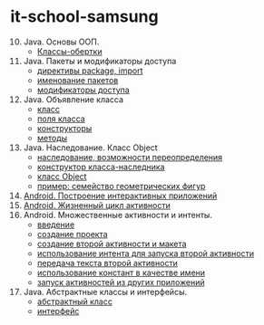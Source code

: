 # it-school-samsung
10. Java. Основы ООП.
    - [Классы-обертки](http://youtu.be/WbgibOVV25M?hd=1)
11. Java. Пакеты и модификаторы доступа
    - [директивы package, import](http://youtu.be/Qq-LfR8Ce1Y?hd=1)
    - [именование пакетов](http://youtu.be/j_m87fu6m7g?hd=1)
    - [модификаторы доступа](http://youtu.be/vs1u8IwfoeI?hd=1)
12. Java. Объявление класса
    - [класс](http://youtu.be/YUl4gu9KpGo?hd=1)
    - [поля класса](http://youtu.be/vhCAsiKYSnE?hd=1)
    - [конструкторы](http://youtu.be/jPecz5HY8wY?hd=1)
    - [методы](http://youtu.be/jEr31Sh59uE?hd=1)
13. Java. Наследование. Класс Object
    - [наследование, возможности переопределения](http://youtu.be/JBGKxVAKIPI?hd=1)
    - [конструктор класса-наследника](http://youtu.be/VraBxQuKPw8?hd=1)
    - [класс Object](http://youtu.be/TbaoMmLvdaM?hd=1)
    - [пример: семейство геометрических фигур](http://youtu.be/uypfPSudBJs?hd=1)
14. [Android. Построение интерактивных приложений](https://haschish.gitbook.io/it-cube-java-android/intro)
15. [Android. Жизненный цикл активности](https://haschish.gitbook.io/it-cube-java-android/intro-1)
16. Android. Множественные активности и интенты.
    - [введение](http://youtu.be/s3jPic3_h-g?hd=1)
    - [создание проекта](http://youtu.be/46682TPooTA?hd=1)
    - [создание второй активности и макета](http://youtu.be/EMmqLHMjU8o?hd=1)
    - [использование интента для запуска второй активности](http://youtu.be/BU8Uyp3tkK8?hd=1)
    - [передача текста второй активности](http://youtu.be/FYMes_TDdJM?hd=1)
    - [использование констант в качестве имени](http://youtu.be/P1bVxHw5Qec?hd=1)
    - [запуск активностей из других приложений](https://haschish.gitbook.io/it-cube-java-android/myltiple-activity/06)
17. Java. Абстрактные классы и интерфейсы.
    - [абстрактный класс](http://youtu.be/Uz_Mh1M1mCI?hd=1)
    - [интерфейс](http://youtu.be/OqHb2yG1LEs?hd=1)

